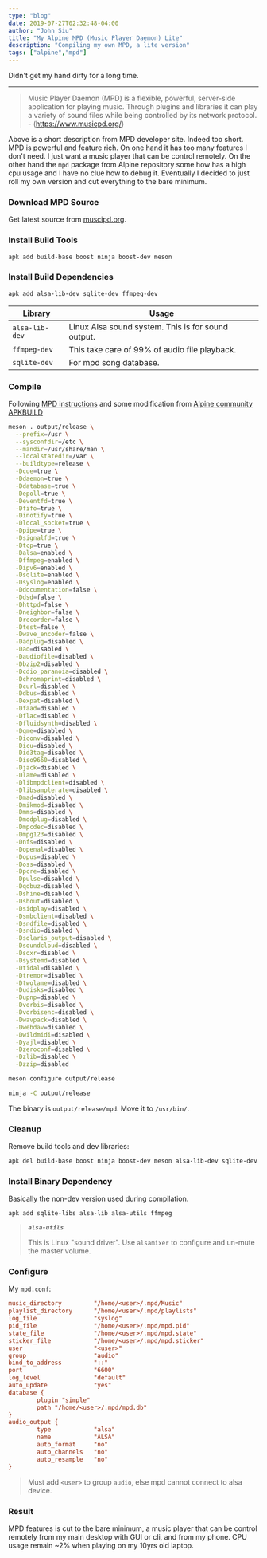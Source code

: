 ```yaml
---
type: "blog"
date: 2019-07-27T02:32:48-04:00
author: "John Siu"
title: "My Alpine MPD (Music Player Daemon) Lite"
description: "Compiling my own MPD, a lite version"
tags: ["alpine","mpd"]
---
```

Didn't get my hand dirty for a long time.
<!--more-->

---

> Music Player Daemon (MPD) is a flexible, powerful, server-side application for playing music. Through plugins and libraries it can play a variety of sound files while being controlled by its network protocol. - (https://www.musicpd.org/)

Above is a short description from MPD developer site. Indeed too short. MPD is powerful and feature rich. On one hand it has too many features I don't need. I just want a music player that can be control remotely. On the other hand the `mpd` package from Alpine repository some how has a high cpu usage and I have no clue how to debug it. Eventually I decided to just roll my own version and cut everything to the bare minimum.

### Download MPD Source

Get latest source from [muscipd.org](https://www.musicpd.org/).

### Install Build Tools

```zsh
apk add build-base boost ninja boost-dev meson
```

### Install Build Dependencies

```zsh
apk add alsa-lib-dev sqlite-dev ffmpeg-dev
```

Library|Usage
---|---
`alsa-lib-dev`|Linux Alsa sound system. This is for sound output.
`ffmpeg-dev`|This take care of 99% of audio file playback.
`sqlite-dev`|For mpd song database.

### Compile

Following [MPD instructions](https://www.musicpd.org/doc/html/user.html#compiling-from-source) and some modification from [Alpine community APKBUILD](https://git.alpinelinux.org/aports/tree/community/mpd?h=master)

```zsh
meson . output/release \
  --prefix=/usr \
  --sysconfdir=/etc \
  --mandir=/usr/share/man \
  --localstatedir=/var \
  --buildtype=release \
  -Dcue=true \
  -Ddaemon=true \
  -Ddatabase=true \
  -Depoll=true \
  -Deventfd=true \
  -Dfifo=true \
  -Dinotify=true \
  -Dlocal_socket=true \
  -Dpipe=true \
  -Dsignalfd=true \
  -Dtcp=true \
  -Dalsa=enabled \
  -Dffmpeg=enabled \
  -Dipv6=enabled \
  -Dsqlite=enabled \
  -Dsyslog=enabled \
  -Ddocumentation=false \
  -Ddsd=false \
  -Dhttpd=false \
  -Dneighbor=false \
  -Drecorder=false \
  -Dtest=false \
  -Dwave_encoder=false \
  -Dadplug=disabled \
  -Dao=disabled \
  -Daudiofile=disabled \
  -Dbzip2=disabled \
  -Dcdio_paranoia=disabled \
  -Dchromaprint=disabled \
  -Dcurl=disabled \
  -Ddbus=disabled \
  -Dexpat=disabled \
  -Dfaad=disabled \
  -Dflac=disabled \
  -Dfluidsynth=disabled \
  -Dgme=disabled \
  -Diconv=disabled \
  -Dicu=disabled \
  -Did3tag=disabled \
  -Diso9660=disabled \
  -Djack=disabled \
  -Dlame=disabled \
  -Dlibmpdclient=disabled \
  -Dlibsamplerate=disabled \
  -Dmad=disabled \
  -Dmikmod=disabled \
  -Dmms=disabled \
  -Dmodplug=disabled \
  -Dmpcdec=disabled \
  -Dmpg123=disabled \
  -Dnfs=disabled \
  -Dopenal=disabled \
  -Dopus=disabled \
  -Doss=disabled \
  -Dpcre=disabled \
  -Dpulse=disabled \
  -Dqobuz=disabled \
  -Dshine=disabled \
  -Dshout=disabled \
  -Dsidplay=disabled \
  -Dsmbclient=disabled \
  -Dsndfile=disabled \
  -Dsndio=disabled \
  -Dsolaris_output=disabled \
  -Dsoundcloud=disabled \
  -Dsoxr=disabled \
  -Dsystemd=disabled \
  -Dtidal=disabled \
  -Dtremor=disabled \
  -Dtwolame=disabled \
  -Dudisks=disabled \
  -Dupnp=disabled \
  -Dvorbis=disabled \
  -Dvorbisenc=disabled \
  -Dwavpack=disabled \
  -Dwebdav=disabled \
  -Dwildmidi=disabled \
  -Dyajl=disabled \
  -Dzeroconf=disabled \
  -Dzlib=disabled \
  -Dzzip=disabled

meson configure output/release

ninja -C output/release
```

The binary is `output/release/mpd`. Move it to `/usr/bin/`.

### Cleanup

Remove build tools and dev libraries:

```zsh
apk del build-base boost ninja boost-dev meson alsa-lib-dev sqlite-dev ffmpeg-dev
```

### Install Binary Dependency

Basically the non-dev version used during compilation.

```zsh
apk add sqlite-libs alsa-lib alsa-utils ffmpeg
```

> ***`alsa-utils`***
>
> This is Linux "sound driver". Use `alsamixer` to configure and un-mute the master volume.

### Configure

My `mpd.conf`:

```ini
music_directory         "/home/<user>/.mpd/Music"
playlist_directory      "/home/<user>/.mpd/playlists"
log_file                "syslog"
pid_file                "/home/<user>/.mpd/mpd.pid"
state_file              "/home/<user>/.mpd/mpd.state"
sticker_file            "/home/<user>/.mpd/mpd.sticker"
user                    "<user>"
group                   "audio"
bind_to_address         "::"
port                    "6600"
log_level               "default"
auto_update             "yes"
database {
        plugin "simple"
        path "/home/<user>/.mpd/mpd.db"
}
audio_output {
        type            "alsa"
        name            "ALSA"
        auto_format     "no"
        auto_channels   "no"
        auto_resample   "no"
}
```

> Must add `<user>` to group `audio`, else mpd cannot connect to alsa device.

### Result

MPD features is cut to the bare minimum, a music player that can be control remotely from my main desktop with GUI or cli, and from my phone. CPU usage remain ~2% when playing on my 10yrs old laptop.
